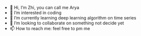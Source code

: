 - 👋 Hi, I’m Zhi, you can call me Arya
- 👀 I’m interested in coding
- 🌱 I’m currently learning deep learning algorithm on time series
- 💞️ I’m looking to collaborate on something not decide yet
- 📫 How to reach me: feel free to pm me
<!---
cuzy-zhi/cuzy-zhi is a ✨ special ✨ repository because its `README.md` (this file) appears on your GitHub profile.
You can click the Preview link to take a look at your changes.
--->
